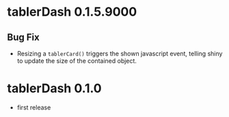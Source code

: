# tablerDash 0.1.5.9000

## Bug Fix
- Resizing a `tablerCard()` triggers the shown javascript event, telling shiny to 
update the size of the contained object.

# tablerDash 0.1.0
- first release

